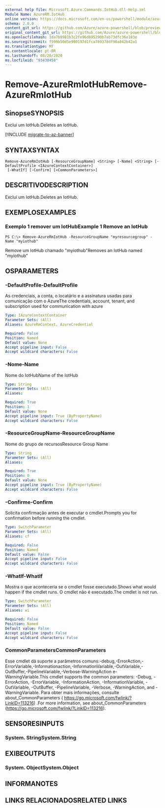 ```yaml
---
external help file: Microsoft.Azure.Commands.IotHub.dll-Help.xml
Module Name: AzureRM.IotHub
online version: https://docs.microsoft.com/en-us/powershell/module/azurerm.iothub/remove-azurermiothub
schema: 2.0.0
content_git_url: https://github.com/Azure/azure-powershell/blob/preview/src/ResourceManager/IotHub/Commands.IotHub/help/Remove-AzureRmIotHub.md
original_content_git_url: https://github.com/Azure/azure-powershell/blob/preview/src/ResourceManager/IotHub/Commands.IotHub/help/Remove-AzureRmIotHub.md
ms.openlocfilehash: 1da7b9981b3c2fe96d895290b7ab73dfc36e183e
ms.sourcegitcommit: f599b50d5e980197d1fca769378df90a842b42a1
ms.translationtype: MT
ms.contentlocale: pt-BR
ms.lasthandoff: 08/20/2020
ms.locfileid: "93430458"
---
```

# <span data-ttu-id="3b03c-101">Remove-AzureRmIotHub</span><span class="sxs-lookup"><span data-stu-id="3b03c-101">Remove-AzureRmIotHub</span></span>

## <span data-ttu-id="3b03c-102">Sinopse</span><span class="sxs-lookup"><span data-stu-id="3b03c-102">SYNOPSIS</span></span>
<span data-ttu-id="3b03c-103">Exclui um IotHub.</span><span class="sxs-lookup"><span data-stu-id="3b03c-103">Deletes an IotHub.</span></span>

[!INCLUDE [migrate-to-az-banner](../../includes/migrate-to-az-banner.md)]

## <span data-ttu-id="3b03c-104">SYNTAX</span><span class="sxs-lookup"><span data-stu-id="3b03c-104">SYNTAX</span></span>

```
Remove-AzureRmIotHub [-ResourceGroupName] <String> [-Name] <String> [-DefaultProfile <IAzureContextContainer>]
 [-WhatIf] [-Confirm] [<CommonParameters>]
```

## <span data-ttu-id="3b03c-105">DESCRITIVO</span><span class="sxs-lookup"><span data-stu-id="3b03c-105">DESCRIPTION</span></span>
<span data-ttu-id="3b03c-106">Exclui um IotHub.</span><span class="sxs-lookup"><span data-stu-id="3b03c-106">Deletes an IotHub.</span></span>

## <span data-ttu-id="3b03c-107">EXEMPLOS</span><span class="sxs-lookup"><span data-stu-id="3b03c-107">EXAMPLES</span></span>

### <span data-ttu-id="3b03c-108">Exemplo 1 remover um IotHub</span><span class="sxs-lookup"><span data-stu-id="3b03c-108">Example 1 Remove an IotHub</span></span>
```
PS C:\> Remove-AzureRmIotHub -ResourceGroupName "myresourcegroup" -Name "myiothub"
```

<span data-ttu-id="3b03c-109">Remove um IotHub chamado "myiothub"</span><span class="sxs-lookup"><span data-stu-id="3b03c-109">Removes an IotHub named "myiothub"</span></span>

## <span data-ttu-id="3b03c-110">OS</span><span class="sxs-lookup"><span data-stu-id="3b03c-110">PARAMETERS</span></span>

### <span data-ttu-id="3b03c-111">-DefaultProfile</span><span class="sxs-lookup"><span data-stu-id="3b03c-111">-DefaultProfile</span></span>
<span data-ttu-id="3b03c-112">As credenciais, a conta, o locatário e a assinatura usadas para comunicação com o Azure</span><span class="sxs-lookup"><span data-stu-id="3b03c-112">The credentials, account, tenant, and subscription used for communication with azure</span></span>

```yaml
Type: IAzureContextContainer
Parameter Sets: (All)
Aliases: AzureRmContext, AzureCredential

Required: False
Position: Named
Default value: None
Accept pipeline input: False
Accept wildcard characters: False
```

### <span data-ttu-id="3b03c-113">-Nome</span><span class="sxs-lookup"><span data-stu-id="3b03c-113">-Name</span></span>
<span data-ttu-id="3b03c-114">Nome do IotHub</span><span class="sxs-lookup"><span data-stu-id="3b03c-114">Name of the IotHub</span></span>

```yaml
Type: String
Parameter Sets: (All)
Aliases: 

Required: True
Position: 1
Default value: None
Accept pipeline input: True (ByPropertyName)
Accept wildcard characters: False
```

### <span data-ttu-id="3b03c-115">-ResourceGroupName</span><span class="sxs-lookup"><span data-stu-id="3b03c-115">-ResourceGroupName</span></span>
<span data-ttu-id="3b03c-116">Nome do grupo de recursos</span><span class="sxs-lookup"><span data-stu-id="3b03c-116">Resource Group Name</span></span>

```yaml
Type: String
Parameter Sets: (All)
Aliases: 

Required: True
Position: 0
Default value: None
Accept pipeline input: True (ByPropertyName)
Accept wildcard characters: False
```

### <span data-ttu-id="3b03c-117">-Confirme</span><span class="sxs-lookup"><span data-stu-id="3b03c-117">-Confirm</span></span>
<span data-ttu-id="3b03c-118">Solicita confirmação antes de executar o cmdlet.</span><span class="sxs-lookup"><span data-stu-id="3b03c-118">Prompts you for confirmation before running the cmdlet.</span></span>

```yaml
Type: SwitchParameter
Parameter Sets: (All)
Aliases: cf

Required: False
Position: Named
Default value: False
Accept pipeline input: False
Accept wildcard characters: False
```

### <span data-ttu-id="3b03c-119">-WhatIf</span><span class="sxs-lookup"><span data-stu-id="3b03c-119">-WhatIf</span></span>
<span data-ttu-id="3b03c-120">Mostra o que aconteceria se o cmdlet fosse executado.</span><span class="sxs-lookup"><span data-stu-id="3b03c-120">Shows what would happen if the cmdlet runs.</span></span>
<span data-ttu-id="3b03c-121">O cmdlet não é executado.</span><span class="sxs-lookup"><span data-stu-id="3b03c-121">The cmdlet is not run.</span></span>

```yaml
Type: SwitchParameter
Parameter Sets: (All)
Aliases: wi

Required: False
Position: Named
Default value: False
Accept pipeline input: False
Accept wildcard characters: False
```

### <span data-ttu-id="3b03c-122">CommonParameters</span><span class="sxs-lookup"><span data-stu-id="3b03c-122">CommonParameters</span></span>
<span data-ttu-id="3b03c-123">Esse cmdlet dá suporte a parâmetros comuns:-debug,-ErrorAction,-ErrorVariable,-Informationaction,-InformationVariable,-OutVariable,-OutBuffer,-PipelineVariable,-Verbose-WarningAction e-WarningVariable.</span><span class="sxs-lookup"><span data-stu-id="3b03c-123">This cmdlet supports the common parameters: -Debug, -ErrorAction, -ErrorVariable, -InformationAction, -InformationVariable, -OutVariable, -OutBuffer, -PipelineVariable, -Verbose, -WarningAction, and -WarningVariable.</span></span> <span data-ttu-id="3b03c-124">Para obter mais informações, consulte about_CommonParameters ( https://go.microsoft.com/fwlink/?LinkID=113216) .</span><span class="sxs-lookup"><span data-stu-id="3b03c-124">For more information, see about_CommonParameters (https://go.microsoft.com/fwlink/?LinkID=113216).</span></span>

## <span data-ttu-id="3b03c-125">SENSORES</span><span class="sxs-lookup"><span data-stu-id="3b03c-125">INPUTS</span></span>

### <span data-ttu-id="3b03c-126">System. String</span><span class="sxs-lookup"><span data-stu-id="3b03c-126">System.String</span></span>

## <span data-ttu-id="3b03c-127">EXIBE</span><span class="sxs-lookup"><span data-stu-id="3b03c-127">OUTPUTS</span></span>

### <span data-ttu-id="3b03c-128">System. Object</span><span class="sxs-lookup"><span data-stu-id="3b03c-128">System.Object</span></span>

## <span data-ttu-id="3b03c-129">INFORMA</span><span class="sxs-lookup"><span data-stu-id="3b03c-129">NOTES</span></span>

## <span data-ttu-id="3b03c-130">LINKS RELACIONADOS</span><span class="sxs-lookup"><span data-stu-id="3b03c-130">RELATED LINKS</span></span>

